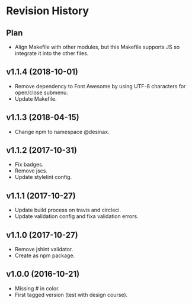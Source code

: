Revision History
=======================



Plan
------------------------

* Align Makefile with other modules, but this Makefile supports JS so integrate it into the other files.



v1.1.4 (2018-10-01)
------------------------

* Remove dependency to Font Awesome by using UTF-8 characters for open/close submenu.
* Update Makefile.



v1.1.3 (2018-04-15)
------------------------

* Change npm to namespace @desinax.



v1.1.2 (2017-10-31)
------------------------

* Fix badges.
* Remove jscs.
* Update stylelint config.



v1.1.1 (2017-10-27)
------------------------

* Update build process on travis and circleci.
* Update validation config and fixa validation errors.



v1.1.0 (2017-10-27)
------------------------

* Remove jshint validator.
* Create as npm package.



v1.0.0 (2016-10-21)
------------------------

* Missing # in color.
* First tagged version (test with design course).
